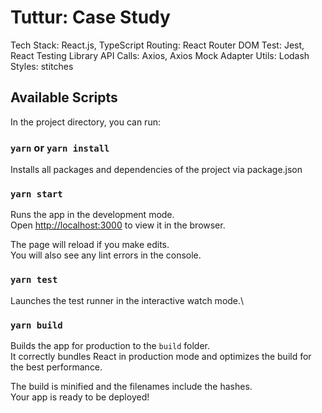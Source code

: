 # Tuttur: Case Study

Tech Stack: React.js, TypeScript
Routing: React Router DOM
Test: Jest, React Testing Library
API Calls: Axios, Axios Mock Adapter
Utils: Lodash
Styles: stitches

## Available Scripts

In the project directory, you can run:

### `yarn` or `yarn install`

Installs all packages and dependencies of the project via package.json

### `yarn start`

Runs the app in the development mode.\
Open [http://localhost:3000](http://localhost:3000) to view it in the browser.

The page will reload if you make edits.\
You will also see any lint errors in the console.

### `yarn test`

Launches the test runner in the interactive watch mode.\

### `yarn build`

Builds the app for production to the `build` folder.\
It correctly bundles React in production mode and optimizes the build for the best performance.

The build is minified and the filenames include the hashes.\
Your app is ready to be deployed!